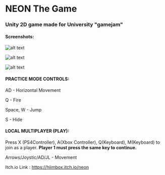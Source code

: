 # NEON The Game
### Unity 2D game made for University "gamejam"

#### Screenshots: 

![alt text](https://img.itch.zone/aW1hZ2UvNjc2MTEyLzM3MDU0NDMucG5n/347x500/4tg%2F7w.png)

![alt text](https://img.itch.zone/aW1hZ2UvNjc2MTEyLzM3MDU0NTUucG5n/347x500/P1JJgt.png)

![alt text](https://img.itch.zone/aW1hZ2UvNjc2MTEyLzM3MDU0NTYucG5n/347x500/9dX1hE.png)


#### PRACTICE MODE CONTROLS:

AD - Horizontal Movement

Q - Fire

Space, W - Jump

S - Hide


#### LOCAL MULTIPLAYER (PLAY):

Press X (PS4Controller), A(Xbox Controller), Q(Keyboard), M(Keyboard) to join as a player. **Player 1 must press the same key to continue.**

Arrows/Joystic/AD/JL - Movement


Itch.io Link : https://hiimbox.itch.io/neon
